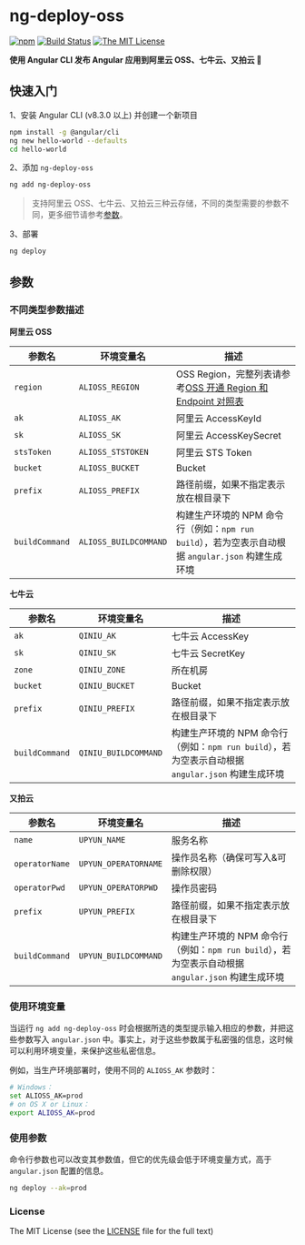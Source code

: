 # ng-deploy-oss

[![npm](https://img.shields.io/npm/v/ng-deploy-oss)](https://www.npmjs.com/package/ng-deploy-oss)
[![Build Status](https://dev.azure.com/cipchk-github/ng-deploy-oss/_apis/build/status/cipchk.ng-deploy-oss?branchName=master)](https://dev.azure.com/cipchk-github/ng-deploy-oss/_build?branchName=master)
[![The MIT License](https://img.shields.io/badge/license-MIT-orange.svg?color=blue&style=flat-square)](http://opensource.org/licenses/MIT)

**使用 Angular CLI 发布 Angular 应用到阿里云 OSS、七牛云、又拍云 🚀**

## 快速入门

1、安装 Angular CLI (v8.3.0 以上) 并创建一个新项目

```bash
npm install -g @angular/cli
ng new hello-world --defaults
cd hello-world
```

2、添加 `ng-deploy-oss`

```bash
ng add ng-deploy-oss
```

> 支持阿里云 OSS、七牛云、又拍云三种云存储，不同的类型需要的参数不同，更多细节请参考[参数](#参数)。

3、部署

```bash
ng deploy
```

## 参数

### 不同类型参数描述

**阿里云 OSS**

| 参数名         | 环境变量名            | 描述                                                                                                               |
| -------------- | --------------------- | ------------------------------------------------------------------------------------------------------------------ |
| `region`       | `ALIOSS_REGION`       | OSS Region，完整列表请参考[OSS 开通 Region 和 Endpoint 对照表](https://help.aliyun.com/document_detail/31837.html) |
| `ak`           | `ALIOSS_AK`           | 阿里云 AccessKeyId                                                                                                 |
| `sk`           | `ALIOSS_SK`           | 阿里云 AccessKeySecret                                                                                             |
| `stsToken`     | `ALIOSS_STSTOKEN`     | 阿里云 STS Token                                                                                                   |
| `bucket`       | `ALIOSS_BUCKET`       | Bucket                                                                                                             |
| `prefix`       | `ALIOSS_PREFIX`       | 路径前缀，如果不指定表示放在根目录下                                                                               |
| `buildCommand` | `ALIOSS_BUILDCOMMAND` | 构建生产环境的 NPM 命令行（例如：`npm run build`），若为空表示自动根据 `angular.json` 构建生成环境                 |

**七牛云**

| 参数名         | 环境变量名           | 描述                                                                                               |
| -------------- | -------------------- | -------------------------------------------------------------------------------------------------- |
| `ak`           | `QINIU_AK`           | 七牛云 AccessKey                                                                                   |
| `sk`           | `QINIU_SK`           | 七牛云 SecretKey                                                                                   |
| `zone`         | `QINIU_ZONE`         | 所在机房                                                                                           |
| `bucket`       | `QINIU_BUCKET`       | Bucket                                                                                             |
| `prefix`       | `QINIU_PREFIX`       | 路径前缀，如果不指定表示放在根目录下                                                               |
| `buildCommand` | `QINIU_BUILDCOMMAND` | 构建生产环境的 NPM 命令行（例如：`npm run build`），若为空表示自动根据 `angular.json` 构建生成环境 |

**又拍云**

| 参数名         | 环境变量名           | 描述                                                                                               |
| -------------- | -------------------- | -------------------------------------------------------------------------------------------------- |
| `name`         | `UPYUN_NAME`         | 服务名称                                                                                           |
| `operatorName` | `UPYUN_OPERATORNAME` | 操作员名称（确保可写入&可删除权限）                                                                |
| `operatorPwd`  | `UPYUN_OPERATORPWD`  | 操作员密码                                                                                         |
| `prefix`       | `UPYUN_PREFIX`       | 路径前缀，如果不指定表示放在根目录下                                                               |
| `buildCommand` | `UPYUN_BUILDCOMMAND` | 构建生产环境的 NPM 命令行（例如：`npm run build`），若为空表示自动根据 `angular.json` 构建生成环境 |

### 使用环境变量

当运行 `ng add ng-deploy-oss` 时会根据所选的类型提示输入相应的参数，并把这些参数写入 `angular.json` 中。事实上，对于这些参数属于私密强的信息，这时候可以利用环境变量，来保护这些私密信息。

例如，当生产环境部署时，使用不同的 `ALIOSS_AK` 参数时：

```bash
# Windows：
set ALIOSS_AK=prod
# on OS X or Linux：
export ALIOSS_AK=prod
```

### 使用参数

命令行参数也可以改变其参数值，但它的优先级会低于环境变量方式，高于 `angular.json` 配置的信息。

```bash
ng deploy --ak=prod
```

### License

The MIT License (see the [LICENSE](https://github.com/cipchk/ng-deploy-oss/blob/master/LICENSE) file for the full text)
